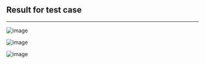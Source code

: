 ## Result for test case
------------------------------------------------------------------------------------------------
![image](https://github.com/dinhthi12/DSA/assets/73831236/abfd7206-b664-4673-bd6f-5faba544bc14)

![image](https://github.com/dinhthi12/DSA/assets/73831236/68007749-fe74-461f-8160-21967a53809e)

![image](https://github.com/dinhthi12/DSA/assets/73831236/711ff0bf-0061-4765-ba9c-cd7be1a7f9e9)
